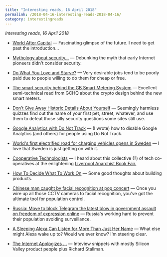 ```yaml
---
title: "Interesting reads, 16 April 2018"
permalink: /2018-04-16-interesting-reads-2018-04-16/
category: interestingreads
---
```


*Interesting reads, 16 April 2018*

<!--more-->

- [World After Capital](https://worldaftercapital.gitbooks.io/worldaftercapital/content/) — Fascinating glimpse of the future. I need to get past the introduction...

- [Mythology about security…](https://gettys.wordpress.com/2018/04/09/mythology-about-security/) — Debunking the myth that early Internet pioneers didn't consider security.

- [Do What You Love and Starve?](http://www.martynemko.com/articles/do-what-you-love-and-starve_id1380) — Very desirable jobs tend to be poorly paid due to people willing to do them for cheap or free.

- [The smart security behind the GB Smart Metering System](https://www.ncsc.gov.uk/articles/smart-security-behind-gb-smart-metering-system) — Excellent semi-technical read from GCHQ about the crypto design behind the new smart meters.

- [Don’t Give Away Historic Details About Yourself](https://krebsonsecurity.com/2018/04/dont-give-away-historic-details-about-yourself/) — Seemingly harmless quizzes find out the name of your first pet, street, whatever, and use them to defeat those silly security questions some sites still use.

- [Google Analytics with Do Not Track](https://www.paulfurley.com/google-analytics-do-not-track/) — (I wrote) how to disable Google Analytics (and others) for people using Do Not Track.

- [World's first electrified road for charging vehicles opens in Sweden](https://www.theguardian.com/environment/2018/apr/12/worlds-first-electrified-road-for-charging-vehicles-opens-in-sweden) — I love that Sweden is just getting on with it.

- [Cooperative Technologists](https://www.coops.tech/) — I heard about this collective (?) of tech co-operatives at the enlightening [Liverpool Anarchist Book Fair.](https://liverpoolanarchistbookfair.wordpress.com/)

- [How To Decide What To Work On](https://dcgross.com/decide-what-to-work-on/) — Some good thoughts about building products.

- [Chinese man caught by facial recognition at pop concert](http://www.bbc.co.uk/news/world-asia-china-43751276) — Once you wire up all those CCTV cameras to facial recognition, you've got the ultimate tool for population control.

- [Russia: Move to block Telegram the latest blow in government assault on freedom of expression online](https://www.amnesty.org/en/latest/news/2018/04/russia-move-to-block-telegram-the-latest-blow-in-government-assault-on-freedom-of-expression-online/) — Russia's working hard to prevent their population avoiding surveillance.

- [A Sleeping Alexa Can Listen for More Than Just Her Name](https://spectrum.ieee.org/view-from-the-valley/consumer-electronics/gadgets/beyond-the-super-bowl-a-sleeping-alexa-can-listen-for-more-than-just-her-name) — What else might Alexa wake up to? Would we ever know? I'm steering clear.

- [The Internet Apologizes …](http://nymag.com/selectall/2018/04/an-apology-for-the-internet-from-the-people-who-built-it.html) — Inteview snippets with mostly Silicon Valley product people plus Richard Stallman.

